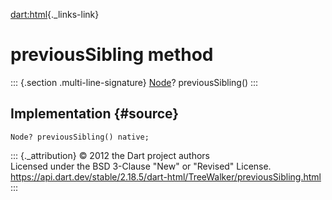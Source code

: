 [dart:html](../../dart-html/dart-html-library){._links-link}

previousSibling method
======================

::: {.section .multi-line-signature}
[Node](../node-class)? previousSibling()
:::

Implementation {#source}
--------------

``` {.language-dart data-language="dart"}
Node? previousSibling() native;
```

::: {._attribution}
© 2012 the Dart project authors\
Licensed under the BSD 3-Clause \"New\" or \"Revised\" License.\
<https://api.dart.dev/stable/2.18.5/dart-html/TreeWalker/previousSibling.html>
:::
